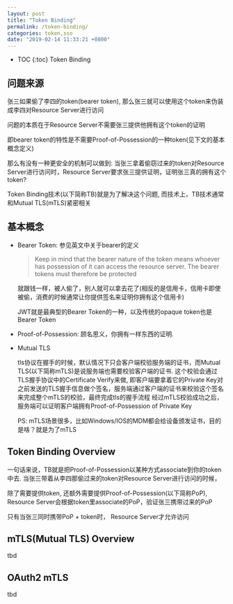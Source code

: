 ```yaml
---
layout: post
title: "Token Binding"
permalink: /token-binding/
categories: token,sso 
date: "2019-02-14 11:33:21 +0800"
---
```


* TOC
{:toc}
Token Binding

## 问题来源

张三如果偷了李四的token(bearer token), 那么张三就可以使用这个token来伪装成李四对Resource Server进行访问

问题的本质在于Resource Server不需要张三提供他拥有这个token的证明

即bearer token的特性是不需要Proof-of-Possession的一种token(见下文的基本概念定义)

那么有没有一种更安全的机制可以做到: 当张三拿着偷窃过来的token对Resource Server进行访问时，Resource Server要求张三提供证明，证明张三真的拥有这个token?

Token Binding技术(以下简称TB)就是为了解决这个问题, 而技术上，TB技术通常和Mutual TLS(mTLS)紧密相关

## 基本概念

* Bearer Token: 参见英文中关于bearer的定义

    > Keep in mind that the bearer nature of the token means whoever has possession of it can access the resource server. The bearer tokens must therefore be protected

    就跟钱一样，被人偷了，别人就可以拿去花了(相反的是信用卡，信用卡即使被偷，消费的时候通常让你提供签名来证明你拥有这个信用卡)

    JWT就是最典型的Bearer Token的一种，以及传统的opaque token也是Bearer Token

* Proof-of-Possession: 顾名思义，你拥有一样东西的证明.
* Mutual TLS

    tls协议在握手的时候，默认情况下只会客户端校验服务端的证书，而Mutual TLS(以下简称mTLS)是说服务端也需要校验客户端的证书.
    这个校验会通过TLS握手协议中的Certificate Verify来做, 即客户端要拿着它的Private Key对之前发送的TLS握手信息做个签名，服务端通过客户端的证书来校验这个签名来完成整个mTLS的校验，最终完成tls的握手流程
    经过mTLS校验成功之后，服务端可以证明客户端拥有Proof-of-Possession of Private Key

    PS: mTLS场景很多，比如Windows/IOS的MDM都会给设备颁发证书，目的是啥？就是为了mTLS

## Token Binding Overview

一句话来说，TB就是把Proof-of-Possession以某种方式associate到你的token中去. 当张三带着从李四那偷过来的token对Resource Server进行访问的时候，

除了需要提供token, 还额外需要提供Proof-of-Possession(以下简称PoP), Resource Server会根据token里associate的PoP，验证张三携带过来的PoP

只有当张三同时携带PoP + token时， Resource Server才允许访问

## mTLS(Mutual TLS) Overview

tbd

## OAuth2 mTLS

tbd
